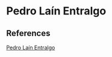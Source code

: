 # Pedro Laín Entralgo  

## References

[Pedro Laín Entralgo](https://www.filosofia.org/ave/001/a412.htm)